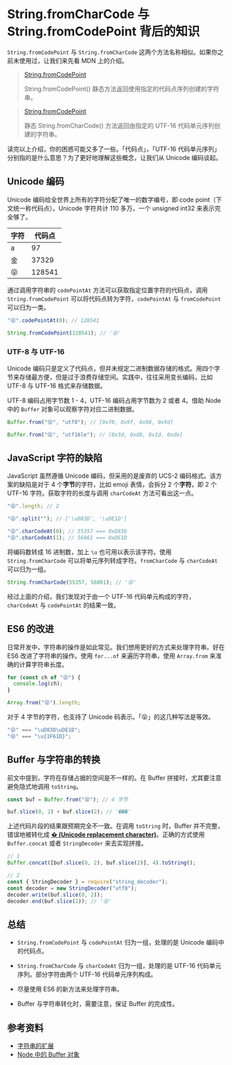 # String.fromCharCode 与 String.fromCodePoint 背后的知识

`String.fromCodePoint` 与 `String.fromCharCode` 这两个方法名称相似。如果你之前未使用过，让我们来先看 MDN 上的介绍。

> [String.fromCodePoint](https://developer.mozilla.org/zh-CN/docs/Web/JavaScript/Reference/Global_Objects/String/fromCodePoint)
>
> String.fromCodePoint() 静态方法返回使用指定的代码点序列创建的字符串。

> [String.fromCodePoint](https://developer.mozilla.org/zh-CN/docs/Web/JavaScript/Reference/Global_Objects/String/fromCharCode)
>
> 静态 String.fromCharCode() 方法返回由指定的 UTF-16 代码单元序列创建的字符串。

读完以上介绍，你的困惑可能又多了一些。「代码点」，「UTF-16 代码单元序列」分别指的是什么意思？为了更好地理解这些概念，让我们从 Unicode 编码谈起。

## Unicode 编码

Unicode 编码给全世界上所有的字符分配了唯一的数字编号，即 code point（下文统一称代码点）。Unicode 字符共计 110 多万，一个 unsigned int32 来表示完全够了。

| 字符 | 代码点 |
| ---- | ------ |
| a    | 97     |
| 金   | 37329  |
| 😝   | 128541 |

通过调用字符串的 `codePointAt` 方法可以获取指定位置字符的代码点，调用 `String.fromCodePoint` 可以将代码点转为字符，`codePointAt` 与 `fromCodePoint` 可以归为一类。

```js
"😝".codePointAt(0); // 128541

String.fromCodePoint(128541); // '😝'
```

### UTF-8 与 UTF-16

Unicode 编码只是定义了代码点，但并未规定二进制数据存储的格式。用四个字节来存储最方便，但是过于浪费存储空间。实践中，往往采用变长编码，比如 UTF-8 与 UTF-16 格式来存储数据。

UTF-8 编码占用字节数 1 - 4，UTF-16 编码占用字节数为 2 或者 4。借助 Node 中的 `Buffer` 对象可以观察字符对应二进制数据。

```js
Buffer.from("😝", "utf8"); // [0xf0, 0x9f, 0x98, 0x9d]

Buffer.from("😝", "utf16le"); // [0x3d, 0xd8, 0x1d, 0xde]
```

## JavaScript 字符的缺陷

JavaScript 虽然遵循 Unicode 编码，但采用的是废弃的 UCS-2 编码格式。该方案的缺陷是对于 4 个**字节**的字符，比如 emoji 表情，会拆分 2 个**字符**，即 2 个 UTF-16 字符。获取字符的长度与调用 `charCodeAt` 方法可看出这一点。

```js
"😝".length; // 2

"😝".split(""); // ['\uD83D', '\uDE1D']

"😝".charCodeAt(0); // 55357 === 0xD83D
"😝".charCodeAt(1); // 56861 === 0xDE1D
```

将编码数转成 16 进制数，加上 `\u` 也可用以表示该字符。使用 `String.fromCharCode` 可以将单元序列转成字符。`fromCharCode` 与 `charCodeAt` 可以归为一组。

```js
String.fromCharCode(55357, 56861); // '😝'
```

经过上面的介绍，我们发现对于由一个 UTF-16 代码单元构成的字符，`charCodeAt` 与 `codePointAt` 的结果一致。

## ES6 的改进

日常开发中，字符串的操作是如此常见。我们想用更好的方式来处理字符串。好在 ES6 改进了字符串的操作。使用 `for...of` 来遍历字符串，使用 `Array.from` 来准确的计算字符串长度。

```js
for (const ch of "😝") {
  console.log(ch);
}

Array.from("😝").length;
```

对于 4 字节的字符，也支持了 Unicode 码表示。「😝」的这几种写法是等效。

```js
"😝" === "\uD83D\uDE1D";
"😝" === "\u{1F61D}";
```

## Buffer 与字符串的转换

前文中提到，字符在存储占据的空间是不一样的。在 Buffer 拼接时，尤其要注意避免隐式地调用 `toString`。

```js
const buf = Buffer.from("😝"); // 4 字节

buf.slice(0, 2) + buf.slice(2); // '���'
```

上述代码片段的结果跟预期完全不一致。在调用 `toString` 时，Buffer 并不完整，错误地被转化成 [**� (Unicode replacement character)**](https://www.fileformat.info/info/unicode/char/fffd/index.htm)。正确的方式使用 `Buffer.concat` 或者 `StringDecoder` 来去实现拼接。

```js
// 1
Buffer.concat([buf.slice(0, 2), buf.slice(2)], 4).toString();

// 2
const { StringDecoder } = require("string_decoder");
const decoder = new StringDecoder("utf8");
decoder.write(buf.slice(0, 2));
decoder.end(buf.slice(2)); // '😝'
```

## 总结

- `String.fromCodePoint` 与 `codePointAt` 归为一组，处理的是 Unicode 编码中的代码点。

- `String.fromCharCode` 与 `charCodeAt` 归为一组，处理的是 UTF-16 代码单元序列。部分字符由两个 UTF-16 代码单元序列构成。

- 尽量使用 ES6 的新方法来处理字符串。

- Buffer 与字符串转化时，需要注意，保证 Buffer 的完成性。

## 参考资料

- [字符串的扩展](https://es6.ruanyifeng.com/#docs/string)
- [Node 中的 Buffer 对象](https://nodejs.org/dist/latest-v14.x/docs/api/buffer.html#buffer_buffers_and_character_encodings)
